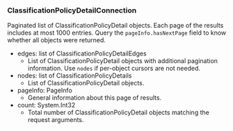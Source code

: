 ### ClassificationPolicyDetailConnection
Paginated list of ClassificationPolicyDetail objects. Each page of the results includes at most 1000 entries. Query the `pageInfo.hasNextPage` field to know whether all objects were returned.

- edges: list of ClassificationPolicyDetailEdges
  - List of ClassificationPolicyDetail objects with additional pagination information. Use `nodes` if per-object cursors are not needed.
- nodes: list of ClassificationPolicyDetails
  - List of ClassificationPolicyDetail objects.
- pageInfo: PageInfo
  - General information about this page of results.
- count: System.Int32
  - Total number of ClassificationPolicyDetail objects matching the request arguments.
